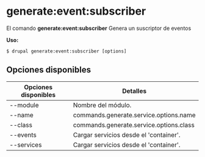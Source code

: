 # generate:event:subscriber
El comando **generate:event:subscriber** Genera un suscriptor de eventos

**Uso:**
```
$ drupal generate:event:subscriber [options] 
```

## Opciones disponibles
Opciones disponibles | Detalles
-------|-------------
--module | Nombre del módulo.
--name | commands.generate.service.options.name
--class | commands.generate.service.options.class
--events | Cargar servicios desde el 'container'.
--services | Cargar servicios desde el 'container'.

